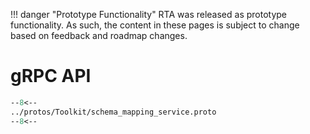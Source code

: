 
!!! danger "Prototype Functionality"
    RTA was released as prototype functionality. As such, the content in these pages is subject to change based on feedback and roadmap changes.
# gRPC API

``` protobuf
--8<--
../protos/Toolkit/schema_mapping_service.proto
--8<--
```